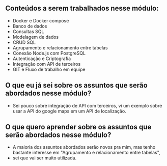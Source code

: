 ## Conteúdos a serem trabalhados nesse módulo:

- Docker e Docker compose
- Banco de dados
- Consultas SQL
- Modelagem de dados
- CRUD SQL
- Agrupamento e relacionamento entre tabelas
- Conexão Node.js com PostgreSQL
- Autenticação e Criptografia
- Integração com API de terceiros
- GIT e Fluxo de trabalho em equipe

## O que eu já sei sobre os assuntos que serão abordados nesse módulo?

- Sei pouco sobre integração de API com terceiros, vi um exemplo sobre usar a API do google maps em um API de localização.

## O que quero aprender sobre os assuntos que serão abordados nesse módulo?

- A maioria dos assuntos abordados serão novos pra mim, mas tenho bastante interesse em "Agrupamento e relacionamento entre tabelas",
- sei que vai ser muito utilizada.
